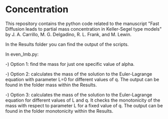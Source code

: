 # Concentration

This repository contains the python code related to the manuscript "Fast Diffusion leads to partial mass concentration in Keller-Segel type models" by J. A. Carrillo, M. G. Delgadino, R. L. Frank, and M. Lewin.

In the Results folder you can find the output of the scripts.


In even_lmb.py:

-) Option 1: find the mass for just one specific value of alpha.

-) Option 2: calculates the mass of the solution to the Euler-Lagrange equation with parameter L=0 for different values of q. The output can be found in the folder mass within the Results.

-) Option 3: calculates the mass of the solution to the Euler-Lagrange equation for different values of L and q. It checks the monotonicity of the mass with respect to parameter L for a fixed value of q. The output can be found in the folder monotonicity within the Results.
